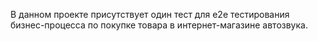 В данном проекте присутствует один тест для e2e тестирования бизнес-процесса по покупке товара в интернет-магазине автозвука.
